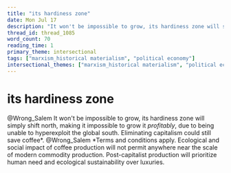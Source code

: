 ```yaml
---
title: "its hardiness zone"
date: Mon Jul 17
description: "It won't be impossible to grow, its hardiness zone will simply shift north, making it impossible to grow it *profitably*, due to being unable to hyperexploit..."
thread_id: thread_1085
word_count: 70
reading_time: 1
primary_theme: intersectional
tags: ["marxism_historical materialism", "political economy"]
intersectional_themes: ["marxism_historical materialism", "political economy"]
---
```


# its hardiness zone

@Wrong_Salem It won't be impossible to grow, its hardiness zone will simply shift north, making it impossible to grow it *profitably*, due to being unable to hyperexploit the global south. Eliminating capitalism could still save coffee*. @Wrong_Salem *Terms and conditions apply. Ecological and social impact of coffee production will not permit anywhere near the scale of modern commodity production. Post-capitalist production will prioritize human need and ecological sustainability over luxuries.